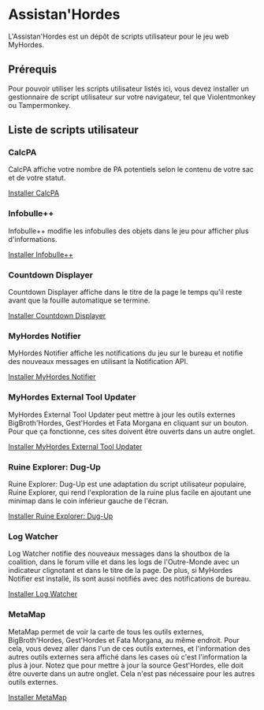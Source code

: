 # Assistan'Hordes

L'Assistan'Hordes est un dépôt de scripts utilisateur pour le jeu web MyHordes.

## Prérequis

Pour pouvoir utiliser les scripts utilisateur listés ici, vous devez installer
un gestionnaire de script utilisateur sur votre navigateur, tel que
Violentmonkey ou Tampermonkey.

## Liste de scripts utilisateur

### CalcPA

CalcPA affiche votre nombre de PA potentiels selon le contenu de votre sac et de
votre statut.

[Installer CalcPA](/LcsTen/assistanhordes/raw/master/calcpa_myhordes.user.js)

### Infobulle++

Infobulle++ modifie les infobulles des objets dans le jeu pour afficher plus
d'informations.

[Installer Infobulle++](/LcsTen/assistanhordes/raw/master/infobullepp_myhordes.user.js)

### Countdown Displayer

Countdown Displayer affiche dans le titre de la page le temps qu'il reste avant
que la fouille automatique se termine.

[Installer Countdown Displayer](/LcsTen/assistanhordes/raw/master/countdown_display.user.js)

### MyHordes Notifier

MyHordes Notifier affiche les notifications du jeu sur le bureau et notifie des
nouveaux messages en utilisant la Notification API.

[Installer MyHordes Notifier](/LcsTen/assistanhordes/raw/master/myhordes_notifier.user.js)

### MyHordes External Tool Updater

MyHordes External Tool Updater peut mettre à jour les outils externes
BigBroth'Hordes, Gest'Hordes et Fata Morgana en cliquant sur un bouton. Pour que
ça fonctionne, ces sites doivent être ouverts dans un autre onglet.

[Installer MyHordes External Tool Updater](/LcsTen/assistanhordes/raw/master/myhordes_external_tool_updater.user.js)

### Ruine Explorer: Dug-Up

Ruine Explorer: Dug-Up est une adaptation du script utilisateur populaire, Ruine
Explorer, qui rend l'exploration de la ruine plus facile en ajoutant une minimap
dans le coin inférieur gauche de l'écran.

[Installer Ruine Explorer: Dug-Up](/LcsTen/assistanhordes/raw/master/ruine_explorer_dugup.user.js)

### Log Watcher

Log Watcher notifie des nouveaux messages dans la shoutbox de la coalition, dans
le forum ville et dans les logs de l'Outre-Monde avec un indicateur clignotant
et dans le titre de la page. De plus, si MyHordes Notifier est installé, ils
sont aussi notifiés avec des notifications de bureau.

[Installer Log Watcher](/LcsTen/assistanhordes/raw/master/log_watcher.user.js)

### MetaMap

MetaMap permet de voir la carte de tous les outils externes, BigBroth'Hordes,
Gest'Hordes et Fata Morgana, au même endroit. Pour cela, vous devez aller dans
l'un de ces outils externes, et l'information des autres outils externes sera
affiché dans les cases où c'est l'information la plus à jour. Notez que pour
mettre à jour la source Gest'Hordes, elle doit être ouverte dans un autre
onglet. Cela n'est pas nécessaire pour les autres outils externes.

[Installer MetaMap](/LcsTen/assistanhordes/raw/master/metamap.user.js)
